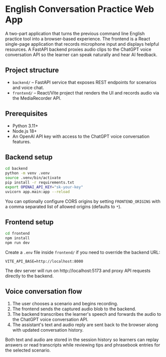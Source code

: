 # English Conversation Practice Web App

A two-part application that turns the previous command line English practice tool into a browser-based experience. The frontend is a React single-page application that records microphone input and displays helpful resources. A FastAPI backend proxies audio clips to the ChatGPT voice conversation API so the learner can speak naturally and hear AI feedback.

## Project structure

- `backend/` – FastAPI service that exposes REST endpoints for scenarios and voice chat.
- `frontend/` – React/Vite project that renders the UI and records audio via the MediaRecorder API.

## Prerequisites

- Python 3.11+
- Node.js 18+
- An OpenAI API key with access to the ChatGPT voice conversation features.

## Backend setup

```bash
cd backend
python -m venv .venv
source .venv/bin/activate
pip install -r requirements.txt
export OPENAI_API_KEY="sk-your-key"
uvicorn app.main:app --reload
```

You can optionally configure CORS origins by setting `FRONTEND_ORIGINS` with a comma separated list of allowed origins (defaults to `*`).

## Frontend setup

```bash
cd frontend
npm install
npm run dev
```

Create a `.env` file inside `frontend/` if you need to override the backend URL:

```
VITE_API_BASE=http://localhost:8000
```

The dev server will run on http://localhost:5173 and proxy API requests directly to the backend.

## Voice conversation flow

1. The user chooses a scenario and begins recording.
2. The frontend sends the captured audio blob to the backend.
3. The backend transcribes the learner's speech and forwards the audio to the ChatGPT voice conversation API.
4. The assistant's text and audio reply are sent back to the browser along with updated conversation history.

Both text and audio are stored in the session history so learners can replay answers or read transcripts while reviewing tips and phrasebook entries for the selected scenario.

